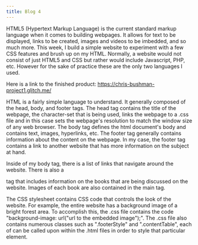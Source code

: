 ```yaml
---
title: Blog 4
---
```

  HTML5 (Hypertext Markup Language) is the current standard markup language when it comes to building webpages. It allows for text to be displayed, links to be created, images and videos to be imbedded, and so much more. This week, I build a simple website to experiment with a few CSS features and brush up on my HTML. Normally, a website would not consist of just HTML5 and CSS but rather would include Javascript, PHP, etc. However for the sake of practice these are the only two languages I used. 
  
  Here is a link to the finished product: https://chris-bushman-project1.glitch.me/
  
  HTML is a fairly simple language to understand. It generally composed of the head, body, and footer tags. The head tag contains the title of the webpage, the character-set that is being used, links the webpage to a .css file and in this case sets the webpage's resolution to match the window size of any web browser. The body tag defines the html document's body and contains text, images, hyperlinks, etc. The footer tag generally contains information about the content on the webpage. In my case, the footer tag contains a link to another website that has more information on the subject at hand. 
  
  Inside of my body tag, there is a list of links that navigate around the website. There is also a <main> tag that includes information on the books that are being discussed on the website. Images of each book are also contained in the main tag. 
  
  The CSS stylesheet contains CSS code that controls the look of the website. For example, the entire website has a background image of a bright forest area. To accomplish this, the .css file contains the code "background-image: url("url to the embedded image");". The .css file also contains numerous classes such as ".footerStyle" and ".contentTable", each of can be called upon within the .html files in order to style that particular element.
